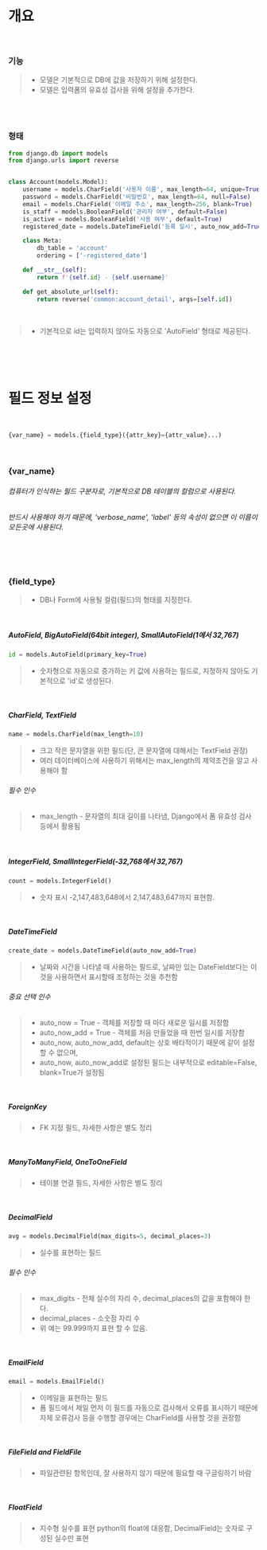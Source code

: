 # 개요
<br/>

### 기능
> * 모델은 기본적으로 DB에 값을 저장하기 위해 설정한다. <br/>
> * 모델은 입력폼의 유효성 검사을 위해 설정을 추가한다. <br>

<br/><br/>

### 형태
```python
from django.db import models
from django.urls import reverse


class Account(models.Model):
    username = models.CharField('사용자 이름', max_length=64, unique=True)
    password = models.CharField('비밀번호', max_length=64, null=False)
    email = models.CharField('이메일 주소', max_length=256, blank=True)
    is_staff = models.BooleanField('관리자 여부', default=False)
    is_active = models.BooleanField('사용 여부', default=True)
    registered_date = models.DateTimeField('등록 일시', auto_now_add=True)

    class Meta:
        db_table = 'account'
        ordering = ['-registered_date']

    def __str__(self):
        return f'{self.id} - {self.username}'

    def get_absolute_url(self):
        return reverse('common:account_detail', args=[self.id])
```

<br/>

> * 기본적으로 id는 입력하지 않아도 자동으로 'AutoField' 형태로 제공된다.

<br/><br/><br/>

# 필드 정보 설정
<br/>

```python
{var_name} = models.{field_type}({attr_key}={attr_value}...)
```

<br/>

### {var_name}

###### 컴퓨터가 인식하는 필드 구분자로, 기본적으로 DB 테이블의 컬럼으로 사용된다. 
###### 반드시 사용해야 하기 때문에, 'verbose_name', 'label' 등의 속성이 없으면 이 이름이 모든곳에 사용된다.

<br/><br/>

### {field_type}
> * DB나 Form에 사용될 컬럼(필드)의 형태를 지정한다.
<br/>

##### AutoField, BigAutoField(64bit integer), SmallAutoField(1에서 32,767)
```python
id = models.AutoField(primary_key=True)
```
> * 숫자형으로 자동으로 증가하는 키 값에 사용하는 필드로, 지정하지 않아도 기본적으로 'id'로 생성된다.
<br/>

##### CharField, TextField
```python
name = models.CharField(max_length=10)
```
> * 크고 작은 문자열을 위한 필드(단, 큰 문자열에 대해서는 TextField 권장) <br/>
> * 여러 데이터베이스에 사용하기 위해서는 max_length의 제약조건을 알고 사용해야 함
###### 필수 인수
> * max_length - 문자열의 최대 길이를 나타냄, Django에서 폼 유효성 검사 등에서 활용됨
<br/>

##### IntegerField, SmallIntegerField(-32,768에서 32,767)
```python
count = models.IntegerField()
```
> * 숫자 표시 -2,147,483,648에서 2,147,483,647까지 표현함.
<br/>

##### DateTimeField
```python
create_date = models.DateTimeField(auto_now_add=True)
```
> * 날짜와 시간을 나타낼 때 사용하는 필드로, 날짜만 있는 DateField보다는 이것을 사용하면서 표시할때 조정하는 것을 추천함
###### 중요 선택 인수
> * auto_now = True - 객체를 저장할 때 마다 새로운 일시를 저장함
> * auto_now_add = True - 객체를 처음 만들었을 때 한번 일시를 저장함
> * auto_now, auto_now_add, default는 상호 배타적이기 때문에 같이 설정할 수 없으며, 
> * auto_now, auto_now_add로 설정된 필드는 내부적으로 editable=False, blank=True가 설정됨
<br/>

##### ForeignKey
> * FK 지정 필드, 자세한 사항은 별도 정리
<br/>

##### ManyToManyField, OneToOneField
> * 테이블 연결 필드, 자세한 사항은 별도 정리
<br/>

##### DecimalField
```python
avg = models.DecimalField(max_digits=5, decimal_places=3)
```
> * 실수를 표현하는 필드
###### 필수 인수
> * max_digits - 전체 실수의 자리 수, decimal_places의 값을 포함해야 한다.
> * decimal_places - 소숫점 자리 수
> * 위 예는 99.999까지 표현 할 수 있음.
<br/>

##### EmailField
```python
email = models.EmailField()
```
> * 이메일을 표현하는 필드
> * 폼 필드에서 제일 먼저 이 필드를 자동으로 검사해서 오류를 표시하기 때문에 자체 오류검사 등을 수행할 경우에는 CharField를 사용할 것을 권장함
<br/>

##### FileField and FieldFile
> * 파일관련된 항목인데, 잘 사용하지 않기 때문에 필요할 때 구글링하기 바람
<br/>

##### FloatField
> * 지수형 실수를 표현 python의 float에 대응함, DecimalField는 숫자로 구성된 실수만 표현

